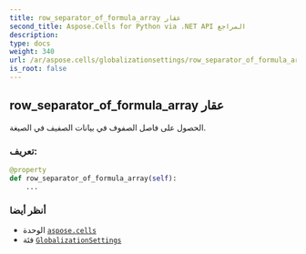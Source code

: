 ```yaml
---
title: row_separator_of_formula_array عقار
second_title: Aspose.Cells for Python via .NET API المراجع
description:
type: docs
weight: 340
url: /ar/aspose.cells/globalizationsettings/row_separator_of_formula_array/
is_root: false
---
```

##  row_separator_of_formula_array عقار

الحصول على فاصل الصفوف في بيانات الصفيف في الصيغة.
###  تعريف:
```python
@property
def row_separator_of_formula_array(self):
    ...
```

###  أنظر أيضا
* الوحدة [`aspose.cells`](../../)
* فئة [`GlobalizationSettings`](/cells/python-net/ar/aspose.cells/globalizationsettings)

